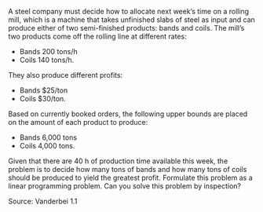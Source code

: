 A steel company must decide how to allocate next week’s time on a rolling mill, which is a machine that takes unfinished slabs of steel as input and can produce either of two semi-finished products: bands and coils. The mill’s two products come off the rolling line at different rates:

- Bands 200 tons/h 
- Coils 140 tons/h.

They also produce different profits:
- Bands $25/ton 
- Coils $30/ton.

Based on currently booked orders, the following upper bounds are placed on the amount of each product to produce:
- Bands 6,000 tons 
- Coils 4,000 tons.

Given that there are 40 h of production time available this week, the problem is to decide how many tons of bands and how many tons of coils should be produced to yield the greatest profit. Formulate this problem as a linear programming problem. Can you solve this problem by inspection?

Source: Vanderbei 1.1
